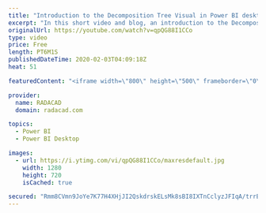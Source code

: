 ```yaml
---
title: "Introduction to the Decomposition Tree Visual in Power BI desktop"
excerpt: "In this short video and blog, an introduction to the Decomposition tree has been provided"
originalUrl: https://youtube.com/watch?v=qpQG88I1CCo
type: video
price: Free
length: PT6M1S
publishedDateTime: 2020-02-03T04:09:18Z
heat: 51

featuredContent: "<iframe width=\"800\" height=\"500\" frameborder=\"0\" src=\"https://www.youtube.com/embed/qpQG88I1CCo\" allow=\"accelerometer; autoplay; encrypted-media; gyroscope; picture-in-picture\" allowfullscreen></iframe>"

provider:
  name: RADACAD
  domain: radacad.com

topics:
  - Power BI
  - Power BI Desktop

images:
  - url: https://i.ytimg.com/vi/qpQG88I1CCo/maxresdefault.jpg
    width: 1280
    height: 720
    isCached: true

secured: "Rmm8CVmn9JoYe7K77H4XHjJI2QskdrskELsMk8sBI8IXTnCclyzJFIqA/trrEuhovnVNHfVeR9vlhwsDDzG1XCoVYK+5Pwnqf1vEUPIaJXcjh4dwaw+a2BKIeuNiQmNmj5qTda1lB/EYAYaI36GPB7fePln8wRXYIym2Mx+w8xuzOd+5KFLilUh8HnZUmOy6J2XGzxsHgpz4DoS7b1Zel1Fvr262ZN6VmtGGXt3vuE4JB3MJiYORiNewy43mD1AUCgVe8klB6lBudqrdnAhxmrO/9ENYbkcL7fV3uGA9YPCTbtEkffhME/zxW3BhAXwSiWTwxsMD1XN/e4rspXPEHa+US27s1e8BrjJVO8sM/Ddy90KHJt7ypHPoF8Ri7pxjrePYKzGWPQT6ZLZKd/Uw22nkQ20GuMKpfpwcGVuLN5Q=;Gf1lhEdbVFMX8kxIg2Hfzg=="
---
```


